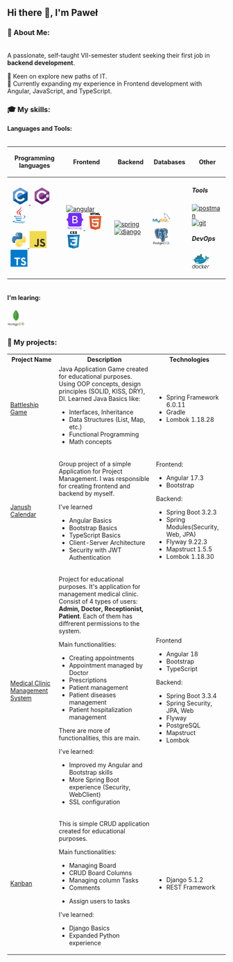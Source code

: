 ## Hi there 👋, I'm Paweł

<!--
**Pawel-Raciborski/Pawel-Raciborski** is a ✨ _special_ ✨ repository because its `README.md` (this file) appears on your GitHub profile.

Here are some ideas to get you started:

- 🔭 I’m currently working on ...
- 🌱 I’m currently learning ...
- 👯 I’m looking to collaborate on ...
- 🤔 I’m looking for help with ...
- 💬 Ask me about ...
- 📫 How to reach me: ...
- 😄 Pronouns: ...
- ⚡ Fun fact: ...
-->
<h3>🙋 About Me:</h3> </br>
A passionate, self-taught VII-semester student seeking their first job in <b>backend development</b>.

💪 Keen on explore new paths of IT. </br>
🌱 Currently expanding my experience in Frontend development with Angular, JavaScript, and TypeScript.</br>

<h3>🎓 My skills:</h3>

<h4 align="left">Languages and Tools:</h4>
<div style="display: grid;
    place-items: center;">
<table>
  <thead>
    <tr>
      <th><p align="center">Programming languages</p></th>
      <th><p align="center">Frontend</p></th>
      <th><p align="center">Backend</p></th>
      <th><p align="center">Databases</p></th>
      <th><p align="center">Other</p></th>
    </tr>
  </thead>
  <tbody>
    <tr>
      <td>
        <div>
          <p align="left">
            <a style="margin:3px" href="https://www.cprogramming.com/" target="_blank" rel="noreferrer"> 
              <img src="https://raw.githubusercontent.com/devicons/devicon/master/icons/c/c-original.svg" alt="c" width="40" height="40"/> 
            </a>
            <a style="margin:3px" href="https://www.w3schools.com/cs/" target="_blank" rel="noreferrer"> 
              <img src="https://raw.githubusercontent.com/devicons/devicon/master/icons/csharp/csharp-original.svg" alt="csharp" width="40" height="40"/> 
            </a>
            <a href="https://www.java.com" target="_blank" rel="noreferrer"> 
              <img src="https://raw.githubusercontent.com/devicons/devicon/master/icons/java/java-original.svg" alt="java" width="40" height="40"/> 
            </a>
          </p>
          <p align="left">
            <a href="https://www.python.org" target="_blank" rel="noreferrer"> 
              <img src="https://raw.githubusercontent.com/devicons/devicon/master/icons/python/python-original.svg" alt="python" width="40" height="40"/> 
            </a>
            <a href="https://developer.mozilla.org/en-US/docs/Web/JavaScript" target="_blank" rel="noreferrer"> 
              <img src="https://raw.githubusercontent.com/devicons/devicon/master/icons/javascript/javascript-original.svg" alt="javascript" width="40" height="40"/> 
            </a>
            <a href="https://www.typescriptlang.org/" target="_blank" rel="noreferrer"> 
              <img src="https://raw.githubusercontent.com/devicons/devicon/master/icons/typescript/typescript-original.svg" alt="typescript" width="40" height="40"/> 
            </a>
          </p>
        </div>
      </td>
      <td>
        <div>
          <p align="left">
            <a style="margin:3px" href="https://angular.io" target="_blank" rel="noreferrer"> 
              <img src="https://angular.io/assets/images/logos/angular/angular.svg" alt="angular" width="40" height="40"/> 
            </a>
            <a style="margin:3px" href="https://getbootstrap.com" target="_blank" rel="noreferrer"> 
            <img src="https://raw.githubusercontent.com/devicons/devicon/master/icons/bootstrap/bootstrap-plain-wordmark.svg" alt="bootstrap" width="40" height="40"/> 
            </a>
            <a href="https://www.w3.org/html/" target="_blank" rel="noreferrer"> 
            <img src="https://raw.githubusercontent.com/devicons/devicon/master/icons/html5/html5-original-wordmark.svg" alt="html5" width="40" height="40"/> 
            </a>
            <a href="https://www.w3schools.com/css/" target="_blank" rel="noreferrer"> 
              <img src="https://raw.githubusercontent.com/devicons/devicon/master/icons/css3/css3-original-wordmark.svg" alt="css3" width="40" height="40"/> 
            </a> 
          </p>
        </div>
      </td>
      <td>
        <div>
          <p align="left">
            <a href="https://spring.io/" target="_blank" rel="noreferrer"> 
              <img src="https://www.vectorlogo.zone/logos/springio/springio-icon.svg" alt="spring" width="40" height="40"/> 
            </a> 
            <a href="https://www.djangoproject.com/" target="_blank" rel="noreferrer"> 
            <img src="https://cdn.worldvectorlogo.com/logos/django.svg" alt="django" width="40" height="40"/> 
            </a> 
          </p>
        </div>
      </td>
      <td>
        <div>
          <a href="https://www.mysql.com/" target="_blank" rel="noreferrer"> 
            <img src="https://raw.githubusercontent.com/devicons/devicon/master/icons/mysql/mysql-original-wordmark.svg" alt="mysql" width="40" height="40"/> 
          </a>
          <a href="https://www.postgresql.org" target="_blank" rel="noreferrer"> 
            <img src="https://raw.githubusercontent.com/devicons/devicon/master/icons/postgresql/postgresql-original-wordmark.svg" alt="postgresql" width="40" height="40"/> 
          </a> 
        </div>
      </td>
      <td>
        <div>
  <h5>Tools</h5>
  <p align="left">
    <a href="https://postman.com" target="_blank" rel="noreferrer"> 
      <img src="https://www.vectorlogo.zone/logos/getpostman/getpostman-icon.svg" alt="postman" width="40" height="40"/> 
    </a>
    <a href="https://git-scm.com/" target="_blank" rel="noreferrer"> 
      <img src="https://www.vectorlogo.zone/logos/git-scm/git-scm-icon.svg" alt="git" width="40" height="40"/>
    </a>
  </p>

  <h5>DevOps</h5>
  <p align="left"> 
    <a href="https://www.docker.com/" target="_blank" rel="noreferrer"> 
      <img src="https://raw.githubusercontent.com/devicons/devicon/master/icons/docker/docker-original-wordmark.svg" alt="docker" width="40" height="40"/> 
    </a>
  </p>
        </div>
      </td>
    </tr>
  </tbody>
</table>
</div>

<h4>I'm learing:</h4>
<div>
  <p align="left">
    <a href="https://www.mongodb.com/" target="_blank" rel="noreferrer"> 
      <img src="https://raw.githubusercontent.com/devicons/devicon/master/icons/mongodb/mongodb-original-wordmark.svg" alt="mongodb" width="40" height="40"/> 
    </a>
  </p>
</div>

<h3>📁 My projects:</h3>
<table>
    <tr>
        <th>Project Name</th>
        <th>Description</th>
        <th>Technologies</th>
    </tr>
    <tr>
        <td><a href="https://github.com/Pawel-Raciborski/BattleshipConsoleGame" target="_blank">Battleship Game</a></td>
        <td>Java Application Game created for educational purposes. Using OOP concepts, design principles (SOLID, KISS, DRY), DI. Learned Java Basics like:
            <ul>
                <li>Interfaces, Inheritance</li>
                <li>Data Structures (List, Map, etc.)</li>
                <li>Functional Programming</li>
                <li>Math concepts</li>
            </ul>
        </td>
        <td>
            <ul>
                <li>Spring Framework 6.0.11</li>
                <li>Gradle</li>
                <li>Lombok 1.18.28</li>
            </ul>
        </td>
    </tr>
    <tr>
        <td><a href="https://github.com/Matus0811/Janusze_Informatyki" target="_blank">Janush Calendar</a></td>
        <td>
            <p>Group project of a simple Application for Project Management. I was responsible for creating frontend and backend by myself.</p>
            <p>I've learned</p>
            <ul>
                <li>Angular Basics</li>
                <li>Bootstrap Basics</li>
                <li>TypeScript Basics</li>
                <li>Client-Server Architecture</li>
                <li>Security with JWT Authentication</li>
            </ul>
        </td>
        <td>
            <p>Frontend:</p>
            <ul>
                <li>Angular 17.3</li>
                <li>Bootstrap</li>
            </ul>
            <p style="margin-top:5px">Backend:</p>
            <ul>
                <li>Spring Boot 3.2.3</li>
                <li>Spring Modules(Security, Web, JPA)</li>
                <li>Flyway 9.22.3</li>
                <li>Mapstruct 1.5.5</li>
                <li>Lombok 1.18.30</li>
            </ul>
        </td>
    </tr>
    <tr>
        <td><a href="https://github.com/Pawel-Raciborski/system-kliniki-medycznej" target="_blank">Medical Clinic Management System</a></td>
        <td><p>Project for educational purposes. It's application for management medical clinic. Consist of 4 types of users: <b>Admin, Doctor, Receptionist, Patient</b>.
        Each of them has diffrerent permissions to the system. </p>
        <p>Main functionalities:</p>
        <ul>
            <li>Creating appointments</li>
            <li>Appointment managed by Doctor</li>
            <li>Prescriptions</li>
            <li>Patient management</li>
            <li>Patient diseases management</li>
            <li>Patient hospitalization management</li>
        </ul>
        <p>There are more of functionalities, this are main.</p>
        <p>I've learned:</p>
            <ul>
                <li>Improved my Angular and Bootstrap skills</li>
                <li>More Spring Boot experience (Security, WebClient)</li>
                <li>SSL configuration</li>
            </ul>
        </td>
        <td>
            <p>Frontend</p>
            <ul>
                <li>Angular 18</li>
                <li>Bootstrap</li>
                <li>TypeScript</li>
            </ul>
            <p style="margin-top:5px">Backend:</p>
            <ul>
                <li>Spring Boot 3.3.4</li>
                <li>Spring Security, JPA, Web</li>
                <li>Flyway</li>
                <li>PostgreSQL</li>
                <li>Mapstruct</li>
                <li>Lombok</li>
            </ul>
        </td>
    </tr>
    <tr>
        <td><a href="https://github.com/Pawel-Raciborski/AplikacjeWWW/tree/main/Projekt" target="_blank">Kanban</a></td>
        <td><p>This is simple CRUD application created for educational purposes.</p> 
            <p>Main functionalities:</p>
            <ul>
                <li>Managing Board</li>
                <li>CRUD Board Columns</li>
                <li>Managing column Tasks</li>
                <li>Comments</p>
                <li>Assign users to tasks</li>
            </ul>
            <p>I've learned:</p>
            <ul>
                <li>Django Basics</li>
                <li>Expanded Python experience</li>
            </ul>
        </td>
        <td>
            <ul>
                <li>Django 5.1.2</li>
                <li>REST Framework</li>
            </ul>
        </td>
    </tr>
</table>
